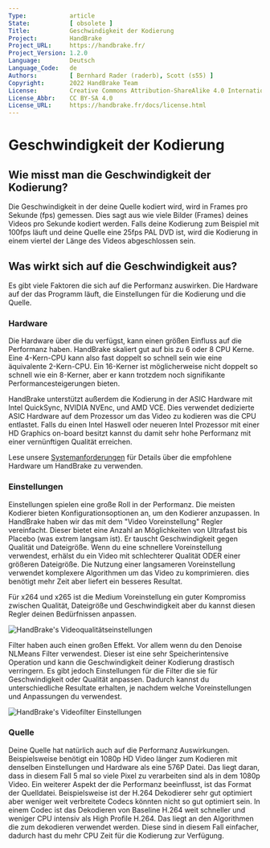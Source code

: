 ```yaml
---
Type:            article
State:           [ obsolete ]
Title:           Geschwindigkeit der Kodierung
Project:         HandBrake
Project_URL:     https://handbrake.fr/
Project_Version: 1.2.0
Language:        Deutsch
Language_Code:   de
Authors:         [ Bernhard Rader (raderb), Scott (s55) ]
Copyright:       2022 HandBrake Team
License:         Creative Commons Attribution-ShareAlike 4.0 International
License_Abbr:    CC BY-SA 4.0
License_URL:     https://handbrake.fr/docs/license.html
---
```


Geschwindigkeit der Kodierung
=============================
## Wie misst man die Geschwindigkeit der Kodierung?
Die Geschwindigkeit in der deine Quelle kodiert wird, wird in Frames pro Sekunde (fps) gemessen. Dies sagt aus wie viele Bilder (Frames) deines Videos pro Sekunde kodiert werden. Falls deine Kodierung zum Beispiel mit 100fps läuft und deine Quelle eine 25fps PAL DVD ist, wird die Kodierung in einem viertel der Länge des Videos abgeschlossen sein.

## Was wirkt sich auf die Geschwindigkeit aus?
Es gibt viele Faktoren die sich auf die Performanz auswirken. Die Hardware auf der das Programm läuft, die Einstellungen für die Kodierung und die Quelle.

### Hardware
Die Hardware über die du verfügst, kann einen größen Einfluss auf die Performanz haben. HandBrake skaliert gut auf bis zu 6 oder 8 CPU Kerne. Eine 4-Kern-CPU kann also fast doppelt so schnell sein wie eine äquivalente 2-Kern-CPU. Ein 16-Kerner ist möglicherweise nicht doppelt so schnell wie ein 8-Kerner, aber er kann trotzdem noch signifikante Performancesteigerungen bieten.

HandBrake unterstützt außerdem die Kodierung in der ASIC Hardware mit Intel QuickSync, NVIDIA NVEnc, und AMD VCE. Dies verwendet dedizierte ASIC Hardware auf dem Prozessor um das Video zu kodieren was die CPU entlastet. Falls du einen Intel Haswell oder neueren Intel Prozessor mit einer HD Graphics on-board besitzt kannst du damit sehr hohe Performanz mit einer vernünftigen Qualität erreichen.

Lese unsere [Systemanforderungen](system-requirements.html) für Details über die empfohlene Hardware um HandBrake zu verwenden.

### Einstellungen
Einstellungen spielen eine große Roll in der Performanz. Die meisten Kodierer bieten Konfigurationsoptionen an, um den Kodierer anzupassen. In HandBrake haben wir das mit dem "Video Voreinstellung" Regler vereinfacht. Dieser bietet eine Anzahl an Möglichkeiten von Ultrafast bis Placebo (was extrem langsam ist). Er tauscht Geschwindigkeit gegen Qualität und Dateigröße. Wenn du eine schnellere Voreinstellung verwendest, erhälst du ein Video mit schlechterer Qualität ODER einer größeren Dateigröße. Die Nutzung einer langsameren Voreinstellung verwendet komplexere Algorithmen um  das Video zu komprimieren. dies benötigt mehr Zeit aber liefert ein besseres Resultat.

Für x264 und x265 ist die Medium Voreinstellung ein guter Kompromiss zwischen Qualität, Dateigröße und Geschwindigkeit aber du kannst diesen Regler deinen Bedürfnissen anpassen.

<!-- .system-windows -->

![HandBrake's Videoqualitätseinstellungen](../../../en/images/windows/video-quality-1.0.0.png "HandBrake's Videoqualitätseinstellungen")

<!-- /.system-windows -->

Filter haben auch einen großen Effekt. Vor allem wenn du den Denoise NLMeans Filter verwendest. Dieser ist eine sehr Speicherintensive Operation und kann die Geschwindigkeit deiner Kodierung drastisch verringern. Es gibt jedoch Einstellungen für die Filter die sie für Geschwindigkeit oder Qualität anpassen. Dadurch kannst du unterschiedliche Resultate erhalten, je nachdem welche Voreinstellungen und Anpassungen du verwendest.

<!-- .system-windows -->

![HandBrake's Videofilter Einstellungen](../../../en/images/windows/video-filters-1.0.0.png "HandBrake's Videofilter Einstellungen")

<!-- /.system-windows -->

### Quelle
Deine Quelle hat natürlich auch auf die Performanz Auswirkungen.
Beispielsweise benötigt ein 1080p HD Video länger zum Kodieren mit denselben Einstellungen und Hardware als eine 576P Datei. Das liegt daran, dass in diesem Fall 5 mal so viele Pixel zu verarbeiten sind als in dem 1080p Video.
Ein weiterer Aspekt der die Performanz beeinflusst, ist das Format der Quelldatei. Beispielsweise ist der H.264 Dekodierer sehr gut optimiert aber weniger weit verbreitete Codecs könnten nicht so gut optimiert sein. In einem Codec ist das Dekodieren von Baseline H.264 weit schneller und weniger CPU intensiv als High Profile H.264. Das liegt an den Algorithmen die zum dekodieren verwendet werden. Diese sind in diesem Fall einfacher, dadurch hast du mehr CPU Zeit für die Kodierung zur Verfügung.

